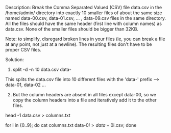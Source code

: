 Description: Break the Comma Separated Valued (CSV) file data.csv in the /home/admin/ directory into exactly 10 smaller files of about the same size named data-00.csv, data-01.csv, ... , data-09.csv files in the same directory. All the files should have the same header (first line with column names) as data.csv. None of the smaller files should be bigger than 32KB.

Note: to simplify, disregard broken lines in your files (ie, you can break a file at any point, not just at a newline). The resulting files don't have to be proper CSV files.


Solution: 


1. split -d -n 10 data.csv data-

This splits the data.csv file into 10 different files with the 'data-' prefix --> data-01, data-02 ...

2. But the column headers are absent in all files except data-00, so we copy the column headers into a file and iteratively add it to the other files. 

head -1 data.csv > columns.txt 

for i in {0..9}; do cat columns.txt data-0$i > data-0$i.csv; done 
